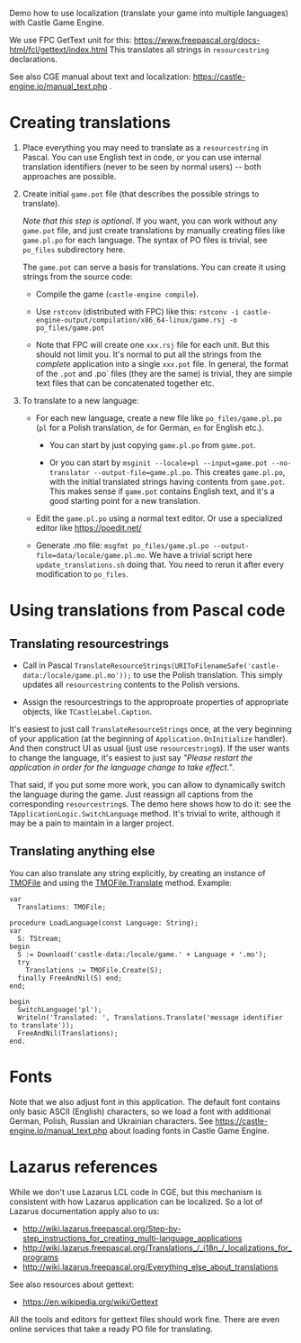 Demo how to use localization (translate your game into multiple languages)
with Castle Game Engine.

We use FPC GetText unit for this:
https://www.freepascal.org/docs-html/fcl/gettext/index.html
This translates all strings in `resourcestring` declarations.

See also CGE manual about text and localization: https://castle-engine.io/manual_text.php .

# Creating translations

1. Place everything you may need to translate as a `resourcestring` in Pascal. You can use English text in code, or you can use internal translation identifiers (never to be seen by normal users) -- both approaches are possible.

2. Create initial `game.pot` file (that describes the possible strings to translate).

    _Note that this step is optional_. If you want, you can work without any `game.pot` file, and just create translations by manually creating files like `game.pl.po` for each language. The syntax of PO files is trivial, see `po_files` subdirectory here.

    The `game.pot` can serve a basis for translations. You can create it using strings from the source code:

    * Compile the game (`castle-engine compile`).

    * Use `rstconv` (distributed with FPC) like this: `rstconv -i castle-engine-output/compilation/x86_64-linux/game.rsj -o po_files/game.pot`

    * Note that FPC will create one `xxx.rsj` file for each unit. But this should not limit you. It's normal to put all the strings from the *complete* application into a single `xxx.pot` file. In general, the format of the `.pot` and .po` files (they are the same) is trivial, they are simple text files that can be concatenated together etc.

3. To translate to a new language:

    * For each new language, create a new file like `po_files/game.pl.po` (`pl` for a Polish translation, `de` for German, `en` for English etc.).

        * You can start by just copying `game.pl.po` from `game.pot`.

        * Or you can start by `msginit --locale=pl --input=game.pot --no-translator --output-file=game.pl.po`. This creates `game.pl.po`, with the initial translated strings having contents from `game.pot`. This makes sense if `game.pot` contains English text, and it's a good starting point for a new translation.

    * Edit the `game.pl.po` using a normal text editor. Or use a specialized editor like https://poedit.net/

    * Generate .mo file: `msgfmt po_files/game.pl.po --output-file=data/locale/game.pl.mo`. We have a trivial script here `update_translations.sh` doing that. You need to rerun it after every modification to `po_files`.

# Using translations from Pascal code

## Translating resourcestrings

* Call in Pascal `TranslateResourceStrings(URIToFilenameSafe('castle-data:/locale/game.pl.mo'));` to use the Polish translation. This simply updates all `resourcestring` contents to the Polish versions.

* Assign the resourcestrings to the approproate properties of appropriate objects, like `TCastleLabel.Caption`.

It's easiest to just call `TranslateResourceStrings` once, at the very beginning of your application (at the beginning of `Application.OnInitialize` handler). And then construct UI as usual (just use `resourcestring`s). If the user wants to change the language, it's easiest to just say _"Please restart the application in order for the language change to take effect."_.

That said, if you put some more work, you can allow to dynamically switch the language during the game. Just reassign all captions from the corresponding `resourcestring`s. The demo here shows how to do it: see the `TApplicationLogic.SwitchLanguage` method. It's trivial to write, although it may be a pain to maintain in a larger project.

## Translating anything else

You can also translate any string explicitly, by creating an instance of [TMOFile](https://www.freepascal.org/docs-html/fcl/gettext/tmofile.html) and using the [TMOFile.Translate](https://www.freepascal.org/docs-html/fcl/gettext/tmofile.translate.html) method. Example:

```
var
  Translations: TMOFile;

procedure LoadLanguage(const Language: String);
var
  S: TStream;
begin
  S := Download('castle-data:/locale/game.' + Language + '.mo');
  try
    Translations := TMOFile.Create(S);
  finally FreeAndNil(S) end;
end;

begin
  SwitchLanguage('pl');
  Writeln('Translated: ', Translations.Translate('message identifier to translate'));
  FreeAndNil(Translations);
end.
```

# Fonts

Note that we also adjust font in this application.
The default font contains only basic ASCII (English) characters,
so we load a font with additional German, Polish, Russian and Ukrainian characters.
See https://castle-engine.io/manual_text.php about loading fonts
in Castle Game Engine.

# Lazarus references

While we don't use Lazarus LCL code in CGE, but this mechanism is consistent with how Lazarus application can be localized. So a lot of Lazarus documentation apply also to us:

* http://wiki.lazarus.freepascal.org/Step-by-step_instructions_for_creating_multi-language_applications
* http://wiki.lazarus.freepascal.org/Translations_/_i18n_/_localizations_for_programs
* http://wiki.lazarus.freepascal.org/Everything_else_about_translations

See also resources about gettext:

* https://en.wikipedia.org/wiki/Gettext

All the tools and editors for gettext files should work fine.
There are even online services that take a ready PO file for translating.
